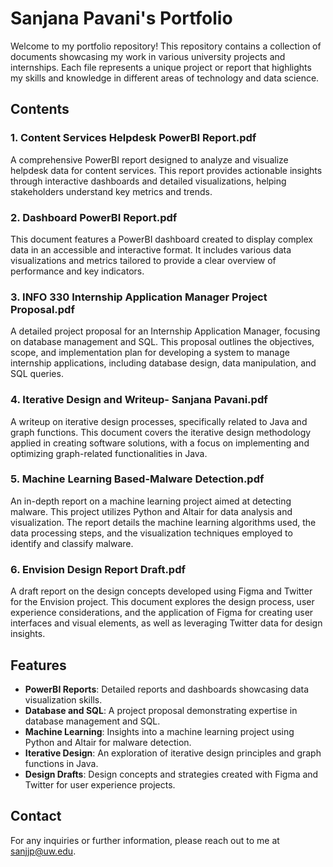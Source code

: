 # Sanjana Pavani's Portfolio

Welcome to my portfolio repository! This repository contains a collection of documents showcasing my work in various university projects and internships. Each file represents a unique project or report that highlights my skills and knowledge in different areas of technology and data science.

## Contents

### 1. Content Services Helpdesk PowerBI Report.pdf
A comprehensive PowerBI report designed to analyze and visualize helpdesk data for content services. This report provides actionable insights through interactive dashboards and detailed visualizations, helping stakeholders understand key metrics and trends.

### 2. Dashboard PowerBI Report.pdf
This document features a PowerBI dashboard created to display complex data in an accessible and interactive format. It includes various data visualizations and metrics tailored to provide a clear overview of performance and key indicators.

### 3. INFO 330 Internship Application Manager Project Proposal.pdf
A detailed project proposal for an Internship Application Manager, focusing on database management and SQL. This proposal outlines the objectives, scope, and implementation plan for developing a system to manage internship applications, including database design, data manipulation, and SQL queries.

### 4. Iterative Design and Writeup- Sanjana Pavani.pdf
A writeup on iterative design processes, specifically related to Java and graph functions. This document covers the iterative design methodology applied in creating software solutions, with a focus on implementing and optimizing graph-related functionalities in Java.

### 5. Machine Learning Based-Malware Detection.pdf
An in-depth report on a machine learning project aimed at detecting malware. This project utilizes Python and Altair for data analysis and visualization. The report details the machine learning algorithms used, the data processing steps, and the visualization techniques employed to identify and classify malware.

### 6. Envision Design Report Draft.pdf
A draft report on the design concepts developed using Figma and Twitter for the Envision project. This document explores the design process, user experience considerations, and the application of Figma for creating user interfaces and visual elements, as well as leveraging Twitter data for design insights.

## Features

- **PowerBI Reports**: Detailed reports and dashboards showcasing data visualization skills.
- **Database and SQL**: A project proposal demonstrating expertise in database management and SQL.
- **Machine Learning**: Insights into a machine learning project using Python and Altair for malware detection.
- **Iterative Design**: An exploration of iterative design principles and graph functions in Java.
- **Design Drafts**: Design concepts and strategies created with Figma and Twitter for user experience projects.

## Contact

For any inquiries or further information, please reach out to me at [sanjjp@uw.edu](mailto:sanjjp@uw.edu).
